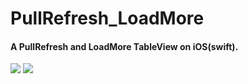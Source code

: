 # PullRefresh_LoadMore
#### A PullRefresh and LoadMore TableView on iOS(swift).

<img src="https://raw.githubusercontent.com/joehour/PullRefresh_LoadMore/master/example1.gif"  />
<img src="https://raw.githubusercontent.com/joehour/PullRefresh_LoadMore/master/example2.gif"  />
